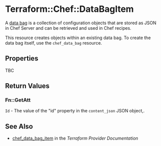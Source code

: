 # Terraform::Chef::DataBagItem

A [data bag](http://docs.chef.io/data_bags.html) is a collection of
configuration objects that are stored as JSON in Chef Server and can be
retrieved and used in Chef recipes.

This resource creates objects within an existing data bag. To create the
data bag itself, use the ``chef_data_bag`` resource.

## Properties

TBC

## Return Values

### Fn::GetAtt

`Id` - The value of the "id" property in the ``content_json`` JSON object,.

## See Also

* [chef_data_bag_item](https://www.terraform.io/docs/providers/chef/r/data_bag_item.html) in the _Terraform Provider Documentation_